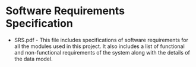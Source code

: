 # Software Requirements Specification

- SRS.pdf - This file includes specifications of software requirements for all the modules used in this project. It also includes a list of functional and non-functional requirements of the system along with the details of the data model. 
